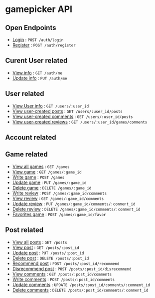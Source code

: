 # gamepicker API

## Open Endpoints

* [Login](documents/auth/login.md) : `POST /auth/login`
* [Register](documents/auth/register.md) : `POST /auth/register`

## Curent User related

* [View info](documents/auth/ShowInfo.md) : `GET /auth/me`
* [Update info](documents/auth/UpdateInfo.md) : `PUT /auth/me`
  
## User related

* [View User info](documents/users/read) : `GET /users/:user_id`
* [View user-created posts](documents/users/posts) : `GET /users/:user_id/posts`
* [View user-created comments](documents/users/comments) : `GET /users/:user_id/posts`
* [View user-created reviews](documents/users/review) : `GET /users/:user_id/games/comments`

## Account related

## Game related

* [View all games](documents/games/all) : `GET /games`
* [View game](documents/games/read) : `GET /games/:game_id`
* [Write game](documents/games/create) : `POST /games`
* [Update game](documents/games/update) : `PUT /games/:game_id`
* [Delete game](documents/games/delete) : `DELETE /games/:game_id`
* [Write review](documents/games/reviews/create) : `POST /games/:game_id/comments`
* [View review](documents/games/reviews/read) : `GET /games/:game_id/comments`
* [Update review](documents/games/reviews/update) : `PUT /games/:game_id/comments/:comment_id`
* [Delete review](documents/games/reviews/delete) : `DELETE /games/:game_id/comments/:comment_id`
* [Favorites game](documents/games/favor) : `POST /games/:game_id/favor`

## Post related 

* [View all posts](documents/posts/all) : `GET /posts`
* [View post](documents/posts/read) : `GET /posts/:post_id`
* [Update post](documents/posts/update) : `PUT /posts/:post_id`
* [Delete post](documents/posts/delete) : `DELETE /posts/:post_id`
* [Recommend post](documents/posts/recommend) : `POST /posts/:post_id/recommend`
* [Disrecommend post](documents/posts/disrecommed) : `POST /posts/:post_id/disrecommend`
* [View comments](documents/posts/comments/read) : `GET /posts/:post_id/comments`
* [Write comments](documents/posts/comments/create) : `POST /posts/:post_id/comments`
* [Update comments](documents/posts/comments/update) : `UPDATE /posts/:post_id/comments/:comment_id`
* [Delete comments](documents/posts/comments/delete) : `DELETE /posts/:post_id/comments/:comment_id`
